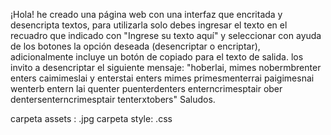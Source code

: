 ¡Hola!
he creado una página web con una interfaz que encritada y desencripta textos, para utilizarla solo debes ingresar el texto en el recuadro que indicado con "Ingrese su texto aquí"
y seleccionar con ayuda de los botones la opción deseada (desencriptar o encriptar), adicionalmente incluye un botón de copiado para el texto de salida.
los invito a desencriptar el siguiente mensaje: 
"hoberlai, mimes nobermbrenter enters caimimeslai y enterstai enters mimes primesmenterrai paigimesnai wenterb entern lai quenter
puenterdenters enterncrimesptair ober dentersenterncrimesptair tenterxtobers"
Saludos. 

carpeta assets : .jpg
carpeta style: .css
